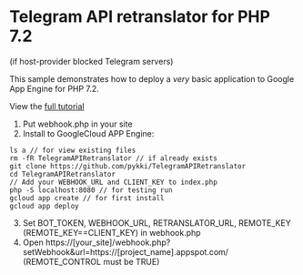 # Telegram API retranslator for PHP 7.2
(if host-provider blocked Telegram servers)

This sample demonstrates how to deploy a *very* basic application to Google
App Engine for PHP 7.2.

View the [full tutorial](https://cloud.google.com/appengine/docs/standard/php7/quickstart)

1. Put webhook.php in your site
2. Install to GoogleCloud APP Engine:

```GoogleCloud console
ls a // for view existing files
rm -fR TelegramAPIRetranslator // if already exists
git clone https://github.com/pykki/TelegramAPIRetranslator
cd TelegramAPIRetranslator
// Add your WEBHOOK_URL and CLIENT_KEY to index.php
php -S localhost:8080 // for testing run
gcloud app create // for first install
gcloud app deploy
```

3. Set BOT_TOKEN, WEBHOOK_URL, RETRANSLATOR_URL, REMOTE_KEY (REMOTE_KEY==CLIENT_KEY) in webhook.php
4. Open https://[your_site]/webhook.php?setWebhook&url=https://[project_name].appspot.com/ (REMOTE_CONTROL must be TRUE)
